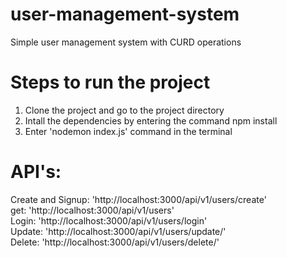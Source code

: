 # user-management-system
Simple user management system with CURD operations

# Steps to run the project
1. Clone the project and go to the project directory
2. Intall the dependencies by entering the command npm install
3. Enter 'nodemon index.js' command in the terminal

# API's:<br />
Create and Signup: 'http://localhost:3000/api/v1/users/create'<br />
get: 'http://localhost:3000/api/v1/users'<br />
Login: 'http://localhost:3000/api/v1/users/login'<br />
Update: 'http://localhost:3000/api/v1/users/update/<id>'<br />
Delete: 'http://localhost:3000/api/v1/users/delete/<id>'
